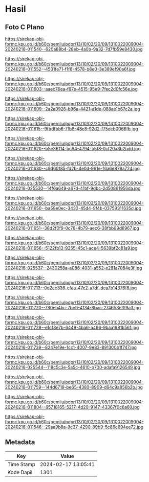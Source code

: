 # Hasil

## Foto C Plano

https://sirekap-obj-formc.kpu.go.id/b60c/pemilu/pdpr/13/10/02/20/09/1310022009004-20240216-011540--620a88b4-28eb-4a0b-9a32-7d7fb59e8430.jpg

https://sirekap-obj-formc.kpu.go.id/b60c/pemilu/pdpr/13/10/02/20/09/1310022009004-20240216-011552--4531fe71-f1f8-4578-b8e0-3e389ef90a6f.jpg

https://sirekap-obj-formc.kpu.go.id/b60c/pemilu/pdpr/13/10/02/20/09/1310022009004-20240216-011603--aaec76ea-f67e-4515-95e9-7fec2d0fc56e.jpg

https://sirekap-obj-formc.kpu.go.id/b60c/pemilu/pdpr/13/10/02/20/09/1310022009004-20240216-011609--2a2a0926-b96a-4421-a1de-088ae1b67c2a.jpg

https://sirekap-obj-formc.kpu.go.id/b60c/pemilu/pdpr/13/10/02/20/09/1310022009004-20240216-011615--9fbdfbb6-7fb8-48e8-92d2-f75dcb0066fb.jpg

https://sirekap-obj-formc.kpu.go.id/b60c/pemilu/pdpr/13/10/02/20/09/1310022009004-20240216-011620--b5e36114-bc64-4794-b5f8-0cf20a3b2bdd.jpg

https://sirekap-obj-formc.kpu.go.id/b60c/pemilu/pdpr/13/10/02/20/09/1310022009004-20240216-011630--c9d60f85-fd2b-4e0d-991e-16a6e879a724.jpg

https://sirekap-obj-formc.kpu.go.id/b60c/pemilu/pdpr/13/10/02/20/09/1310022009004-20240216-025530--14f6a649-a67d-41bf-9dbc-2d50861956da.jpg

https://sirekap-obj-formc.kpu.go.id/b60c/pemilu/pdpr/13/10/02/20/09/1310022009004-20240216-011650--ba58e0ec-3433-45d4-9f4b-03759311635d.jpg

https://sirekap-obj-formc.kpu.go.id/b60c/pemilu/pdpr/13/10/02/20/09/1310022009004-20240216-011651--38d2f0f9-0c78-4b79-aec6-38fbb99d8967.jpg

https://sirekap-obj-formc.kpu.go.id/b60c/pemilu/pdpr/13/10/02/20/09/1310022009004-20240216-011656--5122fb13-9255-45c1-ace4-5639bf2c81a9.jpg

https://sirekap-obj-formc.kpu.go.id/b60c/pemilu/pdpr/13/10/02/20/09/1310022009004-20240216-025537--2430258a-a086-4031-a552-e281a7084e3f.jpg

https://sirekap-obj-formc.kpu.go.id/b60c/pemilu/pdpr/13/10/02/20/09/1310022009004-20240216-011713--0d2ce336-efaa-47e2-a7df-dea7b14376f8.jpg

https://sirekap-obj-formc.kpu.go.id/b60c/pemilu/pdpr/13/10/02/20/09/1310022009004-20240216-011720--780eb4bc-7be9-4134-8bac-274653e3f9a3.jpg

https://sirekap-obj-formc.kpu.go.id/b60c/pemilu/pdpr/13/10/02/20/09/1310022009004-20240216-011729--e1cf8e7b-6448-4ba6-a496-9baa1981b561.jpg

https://sirekap-obj-formc.kpu.go.id/b60c/pemilu/pdpr/13/10/02/20/09/1310022009004-20240216-011739--8247e19e-1cc1-4007-9e83-891300b1f747.jpg

https://sirekap-obj-formc.kpu.go.id/b60c/pemilu/pdpr/13/10/02/20/09/1310022009004-20240216-025544--118c5c3e-5a5c-4610-b700-adafa9126549.jpg

https://sirekap-obj-formc.kpu.go.id/b60c/pemilu/pdpr/13/10/02/20/09/1310022009004-20240216-011759--144d6719-be65-4380-8909-d64c9a856b2b.jpg

https://sirekap-obj-formc.kpu.go.id/b60c/pemilu/pdpr/13/10/02/20/09/1310022009004-20240216-011804--65718165-5217-4d20-9147-43367f0c6a60.jpg

https://sirekap-obj-formc.kpu.go.id/b60c/pemilu/pdpr/13/10/02/20/09/1310022009004-20240216-011546--29aa9b8a-9c37-4290-89b9-5c86c694ee72.jpg


## Metadata

| Key        | Value               |
| ---------- | ------------------- |
| Time Stamp | 2024-02-17 13:05:41 |
| Kode Dapil | 1301                |



